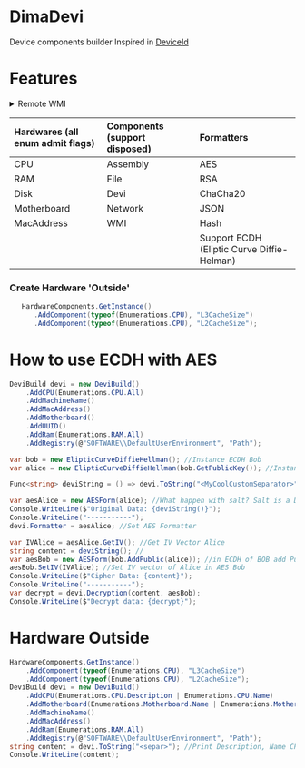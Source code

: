 # DimaDevi
Device components builder
Inspired in [DeviceId](https://github.com/MatthewKing/DeviceId)

# Features
<details><summary>Remote WMI</summary>
<p>
If you dont defined this the WMI is Local Computer by default

```c#
   GeneralConfigs.GetInstance().RemoteWmi = new RemoteWMICredential("192.168.0.2", "Administrator", "123456");
```
</p>
</details>

| Hardwares (all enum admit flags) | Components (support disposed) | Formatters |
| :---      | :---       | :---       |
| CPU       | Assembly   | AES        |
| RAM       | File       | RSA        |
| Disk | Devi | ChaCha20 |
| Motherboard | Network | JSON |
| MacAddress | WMI | Hash |
| | | Support ECDH (Eliptic Curve Diffie-Helman) |

### Create Hardware 'Outside'

```csharp
   HardwareComponents.GetInstance()
      .AddComponent(typeof(Enumerations.CPU), "L3CacheSize")
      .AddComponent(typeof(Enumerations.CPU), "L2CacheSize");
```
# How to use ECDH with AES
```cs
DeviBuild devi = new DeviBuild()
    .AddCPU(Enumerations.CPU.All)
    .AddMachineName()
    .AddMacAddress()
    .AddMotherboard()
    .AddUUID()
    .AddRam(Enumerations.RAM.All)
    .AddRegistry(@"SOFTWARE\\DefaultUserEnvironment", "Path");

var bob = new ElipticCurveDiffieHellman(); //Instance ECDH Bob
var alice = new ElipticCurveDiffieHellman(bob.GetPublicKey()); //Instance ECDH alice with public key of Bob. Alice have public key too.

Func<string> deviString = () => devi.ToString("<MyCoolCustomSeparator>");

var aesAlice = new AESForm(alice); //What happen with salt? Salt is a Derivate of ECDH
Console.WriteLine($"Original Data: {deviString()}");
Console.WriteLine("-----------");
devi.Formatter = aesAlice; //Set AES Formatter

var IVAlice = aesAlice.GetIV(); //Get IV Vector Alice
string content = deviString(); //
var aesBob = new AESForm(bob.AddPublic(alice)); //in ECDH of BOB add Public key of Alice
aesBob.SetIV(IVAlice); //Set IV vector of Alice in AES Bob
Console.WriteLine($"Cipher Data: {content}");
Console.WriteLine("-----------");
var decrypt = devi.Decryption(content, aesBob);
Console.WriteLine($"Decrypt data: {decrypt}");
```

# Hardware Outside
```cs
HardwareComponents.GetInstance()
    .AddComponent(typeof(Enumerations.CPU), "L3CacheSize")
    .AddComponent(typeof(Enumerations.CPU), "L2CacheSize");
DeviBuild devi = new DeviBuild()
    .AddCPU(Enumerations.CPU.Description | Enumerations.CPU.Name)
    .AddMotherboard(Enumerations.Motherboard.Name | Enumerations.Motherboard.Manufacturer)
    .AddMachineName()
    .AddMacAddress()
    .AddRam(Enumerations.RAM.All)
    .AddRegistry(@"SOFTWARE\\DefaultUserEnvironment", "Path");
string content = devi.ToString("<separ>"); //Print Description, Name CPU and L3CacheSize, L2CacheSize of CPU and other components
Console.WriteLine(content);
```
